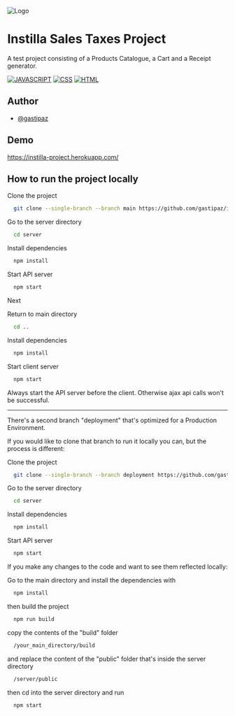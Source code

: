 
![Logo](https://lacerba.io/assets/Instilla-logo-verticale.png)





# Instilla Sales Taxes Project

A test project consisting of a Products Catalogue, a Cart and a Receipt generator.

[![JAVASCRIPT](https://img.shields.io/badge/-JAVASCRIPT-yellow)](https://developer.mozilla.org/es/docs/Web/JavaScript)
[![CSS](https://img.shields.io/badge/-CSS-blue)](https://developer.mozilla.org/es/docs/Web/CSS)
[![HTML](https://img.shields.io/badge/-HTML-orange)](https://developer.mozilla.org/es/docs/Web/HTML)


## Author

- [@gastipaz](https://www.github.com/gastipaz)


## Demo

https://instilla-project.herokuapp.com/


## How to run the project locally

Clone the project

```bash
  git clone --single-branch --branch main https://github.com/gastipaz/instilla.git
```

Go to the server directory

```bash
  cd server
```

Install dependencies

```bash
  npm install
```

Start API server

```bash
  npm start
```

Next

Return to main directory

```bash
  cd ..
```

Install dependencies

```bash
  npm install
```

Start client server

```bash
  npm start
```
Always start the API server before the client. Otherwise ajax api calls won't be successful.

----------

There's a second branch "deployment" that's optimized for a Production Environment.

If you would like to clone that branch to run it locally you can, but the process is different:


Clone the project

```bash
  git clone --single-branch --branch deployment https://github.com/gastipaz/instilla.git
```

Go to the server directory

```bash
  cd server
```

Install dependencies

```bash
  npm install
```

Start API server

```bash
  npm start
```

If you make any changes to the code and want to see them reflected locally:

Go to the main directory and install the dependencies with
```bash
  npm install
```
then build the project
```bash
  npm run build
```
copy the contents of the "build" folder
```bash
  /your_main_directory/build
```
and replace the content of the "public" folder that's inside the server directory
```bash
  /server/public
```
then cd into the server directory and run 
```bash
  npm start
```